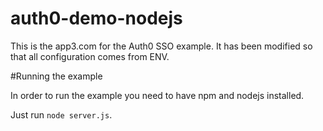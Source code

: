 # auth0-demo-nodejs

This is the app3.com for the Auth0 SSO example. It has been modified so that all
configuration comes from ENV.

#Running the example

In order to run the example you need to have npm and nodejs installed.

Just run `node server.js`.

